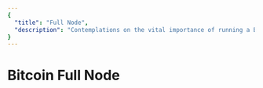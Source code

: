 ```yaml
---
{
  "title": "Full Node",
  "description": "Contemplations on the vital importance of running a Bitcoin full node. Towards Liberty is an archive of knowledge about Bitcoin, Economics and Natural Law."
}
---
```


# Bitcoin Full Node
